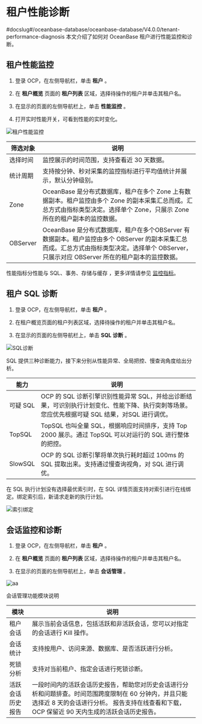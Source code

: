 租户性能诊断 
===========================
#docslug#/oceanbase-database/oceanbase-database/V4.0.0/tenant-performance-diagnosis
本文介绍了如何对 OceanBase 租户进行性能监控和诊断。

租户性能监控 
---------------------------

1. 登录 OCP，在左侧导航栏，单击 **租户** 。

   

2. 在 **租户概览** 页面的 **租户列表** 区域，选择待操作的租户并单击其租户名。

   

3. 在显示的页面的左侧导航栏上，单击 **性能监控** 。

   

4. 打开实时性能开关，可看到性能的实时变化。

   




![租户性能监控](https://help-static-aliyun-doc.aliyuncs.com/assets/img/zh-CN/4629721461/p347203.png)


|   筛选对象   |                                                           说明                                                            |
|----------|-------------------------------------------------------------------------------------------------------------------------|
| 选择时间     | 监控展示的时间范围，支持查看近 30 天数据。                                                                                                 |
| 统计周期     | 支持按分钟、秒对采集的监控指标进行平均值统计并展示，默认分钟级别。                                                                                       |
| Zone     | OceanBase 是分布式数据库，租户在多个 Zone 上有数据副本。租户监控由多个 Zone 的副本采集汇总而成。汇总方式由指标类型决定。选择单个 Zone，只展示 Zone 所在的租户副本的监控数据。                 |
| OBServer | OceanBase 是分布式数据库，租户在多个OBServer 有数据副本。租户监控由多个 OBServer 的副本采集汇总而成。汇总方式由指标类型决定。选择单个 OBServer，只展示对应 OBServer 所在的租户副本的监控数据。 |



性能指标分性能与 SQL、事务、存储与缓存 ，更多详情请参见 [监控指标](https://www.oceanbase.com/docs/oceanbase-cloud-platform/oceanbase-cloud-platform/V3.1.2/pmt1bh)。

租户 SQL 诊断 
------------------------------

1. 登录 OCP，在左侧导航栏，单击 **租户** 。

   

2. 在租户概览页面的租户列表区域，选择待操作的租户并单击其租户名。

   

3. 在显示的页面的左侧导航栏上，单击 **SQL 诊断** 。

   




![SQL诊断](https://help-static-aliyun-doc.aliyuncs.com/assets/img/zh-CN/5629721461/p347207.png)

SQL 提供三种诊断能力，接下来分别从性能异常、全局把控、慢查询角度给出分析。


|   能力    |                                         说明                                         |
|---------|------------------------------------------------------------------------------------|
| 可疑 SQL  | OCP 的 SQL 诊断引擎识别性能异常 SQL，并给出诊断结果，可识别执行计划变化、性能下降、执行突刺等场景。您应优先根据可疑 SQL 结果，对SQL 进行调优。 |
| TopSQL  | TopSQL 也叫全量 SQL，根据响应时间排序，支持 Top 2000 展示。通过 TopSQL 可以对运行的 SQL 进行整体的把控。              |
| SlowSQL | OCP 的 SQL 诊断引擎将单次执行耗时超过 100ms 的 SQL 提取出来。支持通过慢查询视角，对 SQL 进行调优。                     |



在 SQL 执行计划没有选择最优索引时，在 SQL 详情页面支持对索引进行在线绑定。绑定索引后，新请求走新的执行计划。

![索引绑定](https://help-static-aliyun-doc.aliyuncs.com/assets/img/zh-CN/5629721461/p347420.png)

会话监控和诊断 
----------------------------

1. 登录 OCP，在左侧导航栏，单击 **租户** 。

   

2. 在 **租户概览** 页面的 **租户列表** 区域，选择待操作的租户并单击其租户名。

   

3. 在显示的页面的左侧导航栏上，单击 **会话管理** 。

   




![aa](https://help-static-aliyun-doc.aliyuncs.com/assets/img/zh-CN/5629721461/p374560.png)

会话管理功能模块说明


|    模块    |                                                             说明                                                              |
|----------|-----------------------------------------------------------------------------------------------------------------------------|
| 租户会话     | 展示当前会话信息，包括活跃和非活跃会话，您可以对指定的会话进行 Kill 操作。                                                                                    |
| 会话统计     | 支持按用户、访问来源、数据库、是否活跃进行分析。                                                                                                    |
| 死锁分析     | 支持对当前租户、指定会话进行死锁诊断。                                                                                                         |
| 活跃会话历史报告 | 一段时间内的活跃会话历史报告，帮助您对历史会话进行分析和问题排查。时间范围跨度限制在 60 分钟内，并且只能选择近 8 天的会话进行分析。 报告支持在线查看和下载，OCP 保留近 90 天内生成的活跃会话历史报告。 |


<!--
通过内部视图查看性能数据 
---------------------------------



|                                      视图                                       |                               说明                                |
|-------------------------------------------------------------------------------|-----------------------------------------------------------------|
| v$sesstat,gv$sesstat                                                          | 按 session 记录的统计信息，例如 QPS、TPS、IOPS、Cache命令率等。                    |
| v$session_wait,gv$session_wait,v$session_wait_history,gv$session_wait_history | 根据 session 展示等待（例如 Disk IO、RPC 等）发生次数和等待时间，可帮助定位 SQL 耗时原因及系统瓶颈。 |
| v$sql_audit                                                                   | 记录每个 SQL 的请求来源、耗时和等待事件等执行信息。                                    |

--> 
